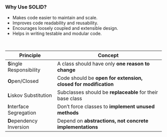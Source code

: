 ### Why Use SOLID?
* Makes code easier to maintain and scale.
* Improves code readability and reusability.
* Encourages loosely coupled and extensible design.
* Helps in writing testable and modular code.

&nbsp;

| Principle | Concept |
| --- | --- |
| **S**ingle Responsibility | A class should have only **one reason to change** |
| **O**pen/Closed | Code should be **open for extension, closed for modification** |
| **L**iskov Substitution | Subclasses should be **replaceable** for their base class |
| **I**nterface Segregation | Don’t force classes to **implement unused methods** |
| **D**ependency Inversion | Depend on **abstractions, not concrete implementations** |
